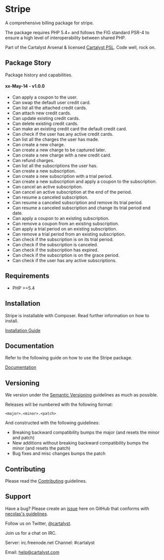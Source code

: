 # Stripe

A comprehensive billing package for stripe.

The package requires PHP 5.4+ and follows the FIG standard PSR-4 to ensure a high level of interoperability between shared PHP.

Part of the Cartalyst Arsenal & licensed [Cartalyst PSL](license.txt). Code well, rock on.

## Package Story

Package history and capabilities.

#### xx-May-14 - v1.0.0

- Can apply a coupon to the user.
- Can swap the default user credit card.
- Can list all the attached credit cards.
- Can attach new credit cards.
- Can update existing credit cards.
- Can delete existing credit cards.
- Can make an existing credit card the default credit card.
- Can check if the user has any active credit cards.
- Can list all the charges the user has made.
- Can create a new charge.
- Can create a new charge to be captured later.
- Can create a new charge with a new credit card.
- Can refund charges.
- Can list all the subscriptions the user has.
- Can create a new subscription.
- Can create a new subscription with a trial period.
- Can create a new subscription and apply a coupon to the subscription.
- Can cancel an active subscription.
- Can cancel an active subscription at the end of the period.
- Can resume a canceled subscription.
- Can resume a canceled subscription and remove its trial period.
- Can resume a canceled subscription and change its trial period end date.
- Can apply a coupon to an existing subscription.
- Can remove a coupon from an existing subscription.
- Can apply a trial period on an existing subscription.
- Can remove a trial period from an existing subscription.
- Can check if the subscription is on its trial period.
- Can check if the subscription is canceled.
- Can check if the subscription has expired.
- Can check if the subscription is on the grace period.
- Can check if the user has any active subscriptions.

## Requirements

- PHP >=5.4

## Installation

Stripe is installable with Composer. Read further information on how to install.

[Installation Guide](https://cartalyst.com/manual/stripe#installation)

## Documentation

Refer to the following guide on how to use the Stripe package.

[Documentation](https://cartalyst.com/manual/stripe)

## Versioning

We version under the [Semantic Versioning](http://semver.org/) guidelines as much as possible.

Releases will be numbered with the following format:

`<major>.<minor>.<patch>`

And constructed with the following guidelines:

* Breaking backward compatibility bumps the major (and resets the minor and patch)
* New additions without breaking backward compatibility bumps the minor (and resets the patch)
* Bug fixes and misc changes bumps the patch

## Contributing

Please read the [Contributing](contributing.md) guidelines.

## Support

Have a bug? Please create an [issue](https://github.com/cartalyst/stripe/issues) here on GitHub that conforms with [necolas's guidelines](https://github.com/necolas/issue-guidelines).

Follow us on Twitter, [@cartalyst](http://twitter.com/cartalyst).

Join us for a chat on IRC.

Server: irc.freenode.net
Channel: #cartalyst

Email: help@cartalyst.com
